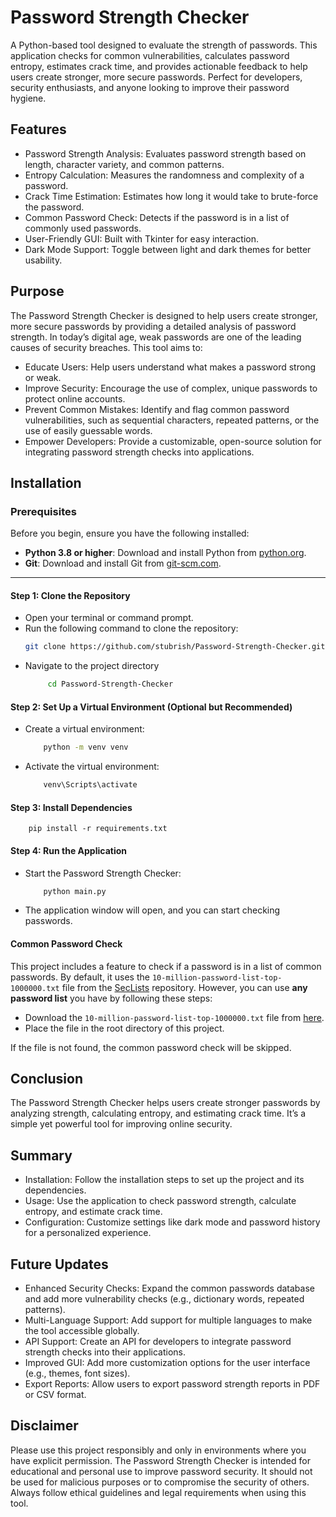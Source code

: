 
# Password Strength Checker

A Python-based tool designed to evaluate the strength of passwords. This application checks for common vulnerabilities, calculates password entropy, estimates crack time, and provides actionable feedback to help users create stronger, more secure passwords. Perfect for developers, security enthusiasts, and anyone looking to improve their password hygiene.


## Features

- Password Strength Analysis: Evaluates password strength based on length, character variety, and common patterns.
- Entropy Calculation: Measures the randomness and complexity of a password.
- Crack Time Estimation: Estimates how long it would take to brute-force the password.
- Common Password Check: Detects if the password is in a list of commonly used passwords.
- User-Friendly GUI: Built with Tkinter for easy interaction.
- Dark Mode Support: Toggle between light and dark themes for better usability.


## Purpose
The Password Strength Checker is designed to help users create stronger, more secure passwords by providing a detailed analysis of password strength. In today’s digital age, weak passwords are one of the leading causes of security breaches. This tool aims to:

- Educate Users: Help users understand what makes a password strong or weak.
- Improve Security: Encourage the use of complex, unique passwords to protect online accounts.
- Prevent Common Mistakes: Identify and flag common password vulnerabilities, such as sequential characters, repeated patterns, or the use of easily guessable words.
- Empower Developers: Provide a customizable, open-source solution for integrating password strength checks into applications.
## Installation

### Prerequisites
Before you begin, ensure you have the following installed:
- **Python 3.8 or higher**: Download and install Python from [python.org](https://www.python.org/).
- **Git**: Download and install Git from [git-scm.com](https://git-scm.com/).

---

#### Step 1: Clone the Repository
- Open your terminal or command prompt.
- Run the following command to clone the repository:
   ```bash
   git clone https://github.com/stubrish/Password-Strength-Checker.git
   ```
- Navigate to the project directory
   ``` bash
        cd Password-Strength-Checker
   ```
#### Step 2: Set Up a Virtual Environment (Optional but Recommended)
- Create a virtual environment:
    ``` bash
        python -m venv venv
- Activate the virtual environment:
    ``` bash
        venv\Scripts\activate
    ```
#### Step 3: Install Dependencies
        pip install -r requirements.txt
    
#### Step 4: Run the Application
- Start the Password Strength Checker:
    ``` bash
        python main.py
    ```
- The application window will open, and you can start checking passwords.

#### Common Password Check
This project includes a feature to check if a password is in a list of common passwords. By default, it uses the `10-million-password-list-top-1000000.txt` file from the [SecLists](https://github.com/danielmiessler/SecLists) repository. However, you can use **any password list** you have by following these steps:   
- Download the `10-million-password-list-top-1000000.txt` file from [here](https://github.com/danielmiessler/SecLists/blob/master/Passwords/Common-Credentials/10-million-password-list-top-1000000.txt).  
-  Place the file in the root directory of this project.  

If the file is not found, the common password check will be skipped.
## Conclusion
The Password Strength Checker helps users create stronger passwords by analyzing strength, calculating entropy, and estimating crack time. It’s a simple yet powerful tool for improving online security.
## Summary
- Installation: Follow the installation steps to set up the project and its dependencies.
- Usage: Use the application to check password strength, calculate entropy, and estimate crack time.
- Configuration: Customize settings like dark mode and password history for a personalized experience.
## Future Updates
- Enhanced Security Checks: Expand the common passwords database and add more vulnerability checks (e.g., dictionary words, repeated patterns).
- Multi-Language Support: Add support for multiple languages to make the tool accessible globally.
- API Support: Create an API for developers to integrate password strength checks into their applications.
- Improved GUI: Add more customization options for the user interface (e.g., themes, font sizes).
- Export Reports: Allow users to export password strength reports in PDF or CSV format.
## Disclaimer
Please use this project responsibly and only in environments where you have explicit permission. The Password Strength Checker is intended for educational and personal use to improve password security. It should not be used for malicious purposes or to compromise the security of others. Always follow ethical guidelines and legal requirements when using this tool.
